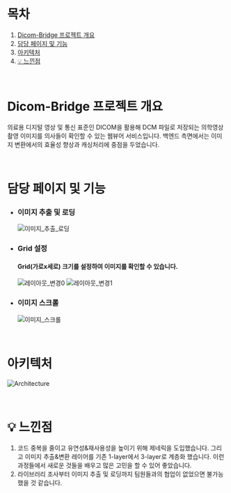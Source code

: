 # 목차
1. [Dicom-Bridge 프로젝트 개요](#Dicom-Bridge-프로젝트-개요)
2. [담당 페이지 및 기능](#담당-페이지-및-기능)
3. [아키텍처](#아키텍처)
4. [💡 느낀점](#💡-느낀점)  
<br/><br/>

# Dicom-Bridge 프로젝트 개요
의료용 디지털 영상 및 통신 표준인 DICOM을 활용해 DCM 파일로 저장되는 의학영상촬영 이미지를 의사들이 확인할 수 있는 웹뷰어 서비스입니다. 
백엔드 측면에서는 이미지 변환에서의 효율성 향상과 캐싱처리에 중점을 두었습니다. 

<br/>

# 담당 페이지 및 기능
- ### 이미지 추출 및 로딩
  ![이미지_추출_로딩](https://github.com/jonghechoi/dicom-bridge/assets/57426066/e98c5793-daef-41e8-a083-e740d0af8238)

- ### Grid 설정
  #### Grid(가로x세로) 크기를 설정하여 이미지를 확인할 수 있습니다.
  ![레이아웃_변경0](https://github.com/jonghechoi/dicom-bridge/assets/57426066/70c41007-66ef-4997-bcce-a7ac1b149ad4)
  ![레이아웃_변경1](https://github.com/jonghechoi/dicom-bridge/assets/57426066/ad692006-641c-4180-8076-80c0aa87dbe7)

- ### 이미지 스크롤
  ![이미지_스크롤](https://github.com/jonghechoi/dicom-bridge/assets/57426066/b2eac735-7f3b-4210-bad5-b312f39d80fc)

<br/>

# 아키텍처
![Architecture](https://github.com/jonghechoi/dicom-bridge/assets/57426066/543038fe-bdc0-416a-8d91-d73d33326621)

<br/>

# 💡 느낀점
  1. 코드 중복을 줄이고 유연성&재사용성을 높이기 위해 제네릭을 도입했습니다. 그리고 이미지 추출&변환 레이어를 기존 1-layer에서 3-layer로 계층화 했습니다. 이런 과정들에서 새로운 것들을 배우고 많은 고민을 할 수 있어 좋았습니다.
  2. 라이브러리 조사부터 이미지 추출 및 로딩까지 팀원들과의 협업이 없었으면 불가능했을 것 같습니다.
